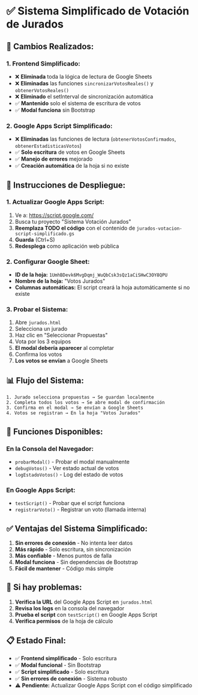 # ✅ Sistema Simplificado de Votación de Jurados

## 🎯 **Cambios Realizados:**

### **1. Frontend Simplificado:**
- ❌ **Eliminada** toda la lógica de lectura de Google Sheets
- ❌ **Eliminadas** las funciones `sincronizarVotosReales()` y `obtenerVotosReales()`
- ❌ **Eliminado** el setInterval de sincronización automática
- ✅ **Mantenido** solo el sistema de escritura de votos
- ✅ **Modal funciona** sin Bootstrap

### **2. Google Apps Script Simplificado:**
- ❌ **Eliminadas** las funciones de lectura (`obtenerVotosConfirmados`, `obtenerEstadisticasVotos`)
- ✅ **Solo escritura** de votos en Google Sheets
- ✅ **Manejo de errores** mejorado
- ✅ **Creación automática** de la hoja si no existe

## 🚀 **Instrucciones de Despliegue:**

### **1. Actualizar Google Apps Script:**
1. Ve a: https://script.google.com/
2. Busca tu proyecto "Sistema Votación Jurados"
3. **Reemplaza TODO el código** con el contenido de `jurados-votacion-script-simplificado.gs`
4. **Guarda** (Ctrl+S)
5. **Redesplega** como aplicación web pública

### **2. Configurar Google Sheet:**
- **ID de la hoja:** `1UmhBDevk6MvgDqmj_WuQbCsk3sQz1aCiSHwC3OY8QPU`
- **Nombre de la hoja:** "Votos Jurados"
- **Columnas automáticas:** El script creará la hoja automáticamente si no existe

### **3. Probar el Sistema:**
1. Abre `jurados.html`
2. Selecciona un jurado
3. Haz clic en "Seleccionar Propuestas"
4. Vota por los 3 equipos
5. **El modal debería aparecer** al completar
6. Confirma los votos
7. **Los votos se envían** a Google Sheets

## 📊 **Flujo del Sistema:**

```
1. Jurado selecciona propuestas → Se guardan localmente
2. Completa todos los votos → Se abre modal de confirmación
3. Confirma en el modal → Se envían a Google Sheets
4. Votos se registran → En la hoja "Votos Jurados"
```

## 🔧 **Funciones Disponibles:**

### **En la Consola del Navegador:**
- `probarModal()` - Probar el modal manualmente
- `debugVotos()` - Ver estado actual de votos
- `logEstadoVotos()` - Log del estado de votos

### **En Google Apps Script:**
- `testScript()` - Probar que el script funciona
- `registrarVoto()` - Registrar un voto (llamada interna)

## ✅ **Ventajas del Sistema Simplificado:**

1. **Sin errores de conexión** - No intenta leer datos
2. **Más rápido** - Solo escritura, sin sincronización
3. **Más confiable** - Menos puntos de falla
4. **Modal funciona** - Sin dependencias de Bootstrap
5. **Fácil de mantener** - Código más simple

## 🚨 **Si hay problemas:**

1. **Verifica la URL** del Google Apps Script en `jurados.html`
2. **Revisa los logs** en la consola del navegador
3. **Prueba el script** con `testScript()` en Google Apps Script
4. **Verifica permisos** de la hoja de cálculo

## 📋 **Estado Final:**
- ✅ **Frontend simplificado** - Solo escritura
- ✅ **Modal funcional** - Sin Bootstrap
- ✅ **Script simplificado** - Solo escritura
- ✅ **Sin errores de conexión** - Sistema robusto
- ⚠️ **Pendiente:** Actualizar Google Apps Script con el código simplificado

